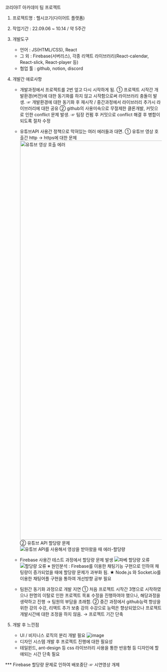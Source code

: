 코리아IT 아카데미 팀 프로젝트

1. 프로젝트명 : 헬시코기(다이어트 플랫폼)
2. 작업기간 : 22.09.06 ~ 10.14 / 약 5주간
3. 개발도구
    - 언어 : JS(HTML/CSS), React
    - 그 외 : Firebase(서버리스), 각종 리액트 라이브러리(React-calendar, React-slick, React-player 등)
    - 협업 툴 : github, notion, discord

4. 개발간 애로사항

    - 개발과정에서 프로젝트를 2번 엎고 다시 시작하게 됨.
      ① 프로젝트 시작간 개발환경(버전)에 대한 동기화를 하지 않고 시작함으로써 라이브러리 충돌이 발생.
        ☞ 개발환경에 대한 동기화 후 재시작 / 중간과정에서 라이브러리 추가시 라이브러리에 대한 공유
      ② github의 사용미숙으로 무절제한 클론개발, 커밋으로 인한 conflict 문제 발생.
        ☞ 팀장 컨펌 후 커밋으로 conflict 해결 후 병합이 되도록 절차 수정
      
    - 유튜브API 사용간 정책으로 막혀있는 여러 에러들과 대면.
      ① 유튜브 영상 호출간 http → https에 대한 문제
      <img width="1280" alt="유튜브 영상 호출 에러" src="https://user-images.githubusercontent.com/108196588/197659630-f65e6f3a-38fc-4e9f-979c-3961c3ca0c59.png">
      ② 유튜브 API 할당량 문제
      ![유튜브 API를 사용해서 영상을 받아왔을 때 에러-할당량](https://user-images.githubusercontent.com/108196588/197659654-869971ae-3f83-4c64-9e11-c8cdfb94ca82.JPG)

    - Firebase 사용간 테스트 과정에서 할당량 문제 발생
       ![파베 할당량 오류](https://user-images.githubusercontent.com/108196588/197659801-98a3cc42-9ddc-4235-92d3-09879f1d9179.JPG)
       ![할당량 오류](https://user-images.githubusercontent.com/108196588/197659761-c570bbd3-9b08-4041-a57a-c9c4d459e13f.JPG)
      ※ 원인분석 : Firebase를 이용한 채팅기능 구현으로 인하여 채팅량이 증가되었을 때에 할당량 문제가 과부화 됨.
          ★ Node.js 와 Socket.io를 이용한 채팅어플 구현을 통하여 개선방향 공부 필요
    
    - 팀원간 동기화 과정으로 개발 지연
      ① 처음 프로젝트 시작간 3명으로 시작하였으나 한명의 이탈로 인한 프로젝트 목표 수정을 진행하여야 했으나, 해당과정을 생략하고 진행 → 팀원의 부담을 초래함.
      ② 중간 과정에서 github능력 향상을 위한 강의 수강, 리액트 추가 보충 강의 수강으로 능력은 향상되었으나 프로젝트 개발시간에 대한 조정을 하지 않음. → 프로젝트 기간 단축
    
5. 개발 후 느낀점

    - UI / 비지니스 로직의 분리 개발 필요
    ![image](https://user-images.githubusercontent.com/108196588/197661089-92cae6c7-7f88-4b27-a73c-2572940ec3dc.png)
    - 디자인 시스템 개발 후 프로젝트 진행에 대한 필요성
    - 테일윈드, ant-design 등 css 라이브러리 사용을 통한 반응형 등 디자인에 할애되는 시간 단축 필요

*** Firebase 할당량 문제로 인하여 배포중단 ☞ 시연영상 개제 
